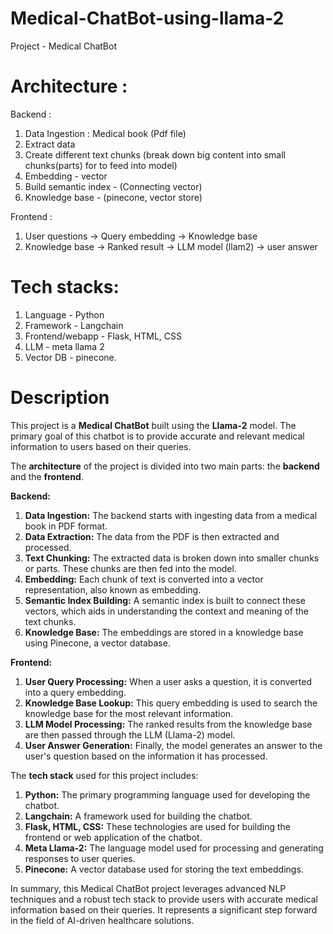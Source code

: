 # Medical-ChatBot-using-llama-2

Project - Medical ChatBot

# Architecture : 

Backend :
1) Data Ingestion : Medical book (Pdf file)
2) Extract data
3) Create different text chunks (break down big content into small chunks(parts) for to feed into model)
4) Embedding - vector
5) Build semantic index - (Connecting vector)
6) Knowledge base - (pinecone, vector store)

Frontend :
1) User questions -> Query embedding -> Knowledge base
2) Knowledge base -> Ranked result -> LLM model (llam2) -> user answer


# Tech stacks:
1) Language - Python
2) Framework - Langchain
3) Frontend/webapp - Flask, HTML, CSS
4) LLM - meta llama 2
5) Vector DB - pinecone.

# Description
This project is a **Medical ChatBot** built using the **Llama-2** model. The primary goal of this chatbot is to provide accurate and relevant medical information to users based on their queries.

The **architecture** of the project is divided into two main parts: the **backend** and the **frontend**.

**Backend:**
1. **Data Ingestion:** The backend starts with ingesting data from a medical book in PDF format.
2. **Data Extraction:** The data from the PDF is then extracted and processed.
3. **Text Chunking:** The extracted data is broken down into smaller chunks or parts. These chunks are then fed into the model.
4. **Embedding:** Each chunk of text is converted into a vector representation, also known as embedding.
5. **Semantic Index Building:** A semantic index is built to connect these vectors, which aids in understanding the context and meaning of the text chunks.
6. **Knowledge Base:** The embeddings are stored in a knowledge base using Pinecone, a vector database.

**Frontend:**
1. **User Query Processing:** When a user asks a question, it is converted into a query embedding.
2. **Knowledge Base Lookup:** This query embedding is used to search the knowledge base for the most relevant information.
3. **LLM Model Processing:** The ranked results from the knowledge base are then passed through the LLM (Llama-2) model.
4. **User Answer Generation:** Finally, the model generates an answer to the user's question based on the information it has processed.

The **tech stack** used for this project includes:
1. **Python:** The primary programming language used for developing the chatbot.
2. **Langchain:** A framework used for building the chatbot.
3. **Flask, HTML, CSS:** These technologies are used for building the frontend or web application of the chatbot.
4. **Meta Llama-2:** The language model used for processing and generating responses to user queries.
5. **Pinecone:** A vector database used for storing the text embeddings.

In summary, this Medical ChatBot project leverages advanced NLP techniques and a robust tech stack to provide users with accurate medical information based on their queries. It represents a significant step forward in the field of AI-driven healthcare solutions.
